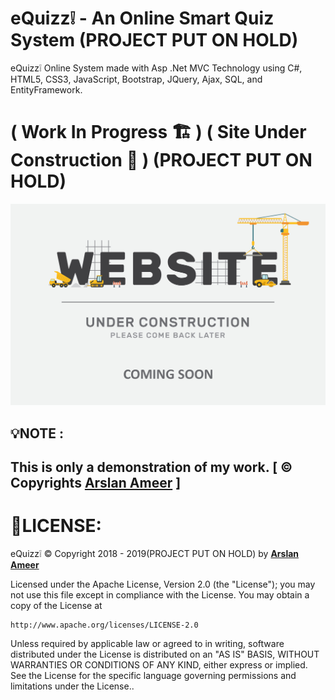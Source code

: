 # eQuizz❕ - An Online Smart Quiz System  (PROJECT PUT ON HOLD)
eQuizz❕ Online System made with Asp .Net MVC Technology using C#, HTML5, CSS3, JavaScript, Bootstrap, JQuery, Ajax, SQL, and EntityFramework.

# ( Work In Progress 🏗 ) ( Site Under Construction 🚧 ) (PROJECT PUT ON HOLD)

![](websiteunderconstruction.jpg)

## 💡**NOTE :**
This is only a demonstration of my work.
[ © Copyrights [Arslan Ameer](http://www.arslanameer.com/) ]
---
# 🔐LICENSE:
eQuizz❕ © Copyright 2018 - 2019(PROJECT PUT ON HOLD) by **[Arslan Ameer](http://www.arslanameer.com/)**

Licensed under the Apache License, Version 2.0 (the "License");
you may not use this file except in compliance with the License.
You may obtain a copy of the License at

    http://www.apache.org/licenses/LICENSE-2.0

Unless required by applicable law or agreed to in writing, software
distributed under the License is distributed on an "AS IS" BASIS,
WITHOUT WARRANTIES OR CONDITIONS OF ANY KIND, either express or implied.
See the License for the specific language governing permissions and
limitations under the License..
